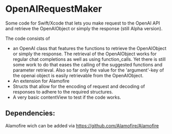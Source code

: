 # OpenAIRequestMaker
Some code for Swift/Xcode that lets you make request to the OpenAI API and retrieve the OpenAIObject or simply the response (still Alpha version).

The code consists of
- an OpenAI class that features the functions to retrieve the OpenAIObject or simply the response. The retrieval of the OpenAIObject works for regular chat completions as well as using function_calls. Yet there is still some work to do that eases the calling of the suggested functions and parameter retrieval. Also so far only the value for the 'argument'-key of the openai object is easily retrievable from the OpenAIObject.
- An extension for Alamofire
- Structs that allow for the encoding of request and decoding of responses to adhere to the required structures.
- A very basic contentView to test if the code works.

## Dependencies:
Alamofire wich can be added via https://github.com/Alamofire/Alamofire
